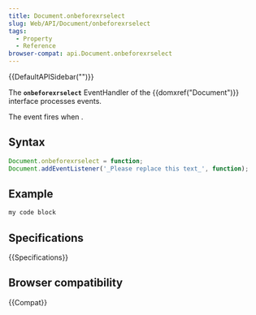 ```yaml
---
title: Document.onbeforexrselect
slug: Web/API/Document/onbeforexrselect
tags:
  - Property
  - Reference
browser-compat: api.Document.onbeforexrselect
---
```

{{DefaultAPISidebar("")}}

The **`onbeforexrselect`** EventHandler of the {{domxref("Document")}} interface processes  events.

The  event fires when .

## Syntax

```js
Document.onbeforexrselect = function;
Document.addEventListener('_Please replace this text_', function);
```

## Example

```js
my code block
```

## Specifications

{{Specifications}}

## Browser compatibility

{{Compat}}

